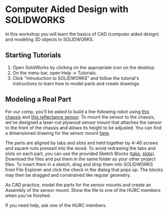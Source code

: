 # Computer Aided Design with SOLIDWORKS

In this workshop you will learn the basics of CAD (computer aided design) and modeling 3D objects in SOLIDWORKS.

## Starting Tutorials

1. Open SolidWorks by clicking on the appropriate icon on the desktop.
2. On the menu bar, open Help -> Tutorials.
3. Click "Introduction to SOLIDWORKS" and follow the tutorial's instructions to learn how to model parts and create drawings.

## Modeling a Real Part

For our comp, you'll be asked to build a line following robot using [this chassis](https://www.pololu.com/product/61) and [this reflectance sensor](https://www.pololu.com/product/2456). To mount the sensor to the chassis, we've designed a laser-cut plywood sensor mount that attaches the sensor to the front of the chassis and allows its height to be adjusted. You can find a dimensioned drawing for the sensor mount [here](https://github.com/HarvardURC/Workshops/blob/master/assets/cad/Sensor%20Mount%20Dimensioned.PDF).

The parts are aligned by tabs and slots and held together by 4-40 screws and square nuts pressed into the wood. To avoid redrawing the tabs and slots on each part, you can use the provided Sketch Blocks ([tabs](https://github.com/HarvardURC/Workshops/blob/master/assets/cad/4-40%20t-slot.SLDBLK), [slots](https://github.com/HarvardURC/Workshops/blob/master/assets/cad/4-40%20Slot.SLDBLK)). Download the files and put them in the same folder as your other project files. To insert them in a sketch, drag and drop them into SOLIDWORKS from File Explorer and click the check in the dialog that pops up. The blocks may then be dragged and constrained like regular geometry.

As CAD practice, model the parts for the sensor mounts and create an Assembly of the sensor mount. Show the file to one of the HURC members when you've finished.

If you need help, ask one of the HURC members.
